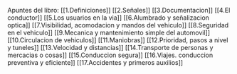 Apuntes del libro:
[[1.Definiciones]]
[[2.Señales]]
[[3.Documentacion]]
[[4.El conductor]]
[[5.Los usuarios en la via]]
[[6.Alumbrado y señalizacion optica]]
[[7.Visibilidad, acomodacion y mandos del vehiculo]]
[[8.Seguridad en el vehiculo]]
[[9.Mecanica y mantenimiento simple del automovil]]
[[10.Circulacion de vehiculos]]
[[11.Maniobras]]
[[12.Prioridad, pasos a nivel y tuneles]]
[[13.Velocidad y distancias]]
[[14.Transporte de personas y mercacias o cosas]]
[[15.Conduccion segura]]
[[16.Viajes. conduccion preventiva y eficiente]]
[[17.Accidentes y primeros auxilios]]


